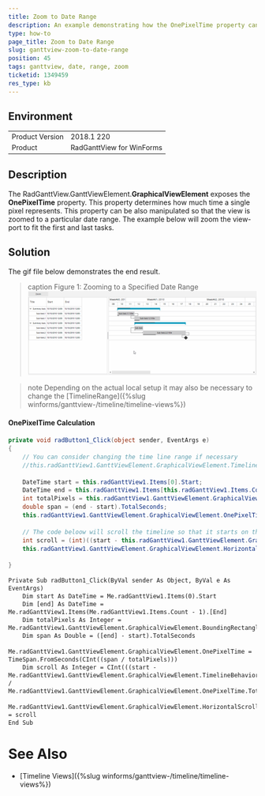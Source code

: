 ```yaml
---
title: Zoom to Date Range
description: An example demonstrating how the OnePixelTime property can be calculated so that a particular date range is displayed in the view 
type: how-to
page_title: Zoom to Date Range
slug: ganttview-zoom-to-date-range
position: 45
tags: ganttview, date, range, zoom
ticketid: 1349459
res_type: kb
---
```



## Environment
<table>
	<tr>
		<td>Product Version</td>
		<td>2018.1 220</td>
	</tr>
	<tr>
		<td>Product</td>
		<td>RadGanttView for WinForms</td>
	</tr>
</table>


## Description

The RadGanttView.GanttViewElement.**GraphicalViewElement** exposes the **OnePixelTime** property. This property determines how much time a single pixel represents. This property can be also manipulated so that the view is zoomed to a particular date range. The example below will zoom the view-port to fit the first and last tasks.

## Solution

The gif file below demonstrates the end result.

>caption Figure 1: Zooming to a Specified Date Range
![ganttview-zoom-to-date-range 001](images/ganttview-zoom-to-date-range001.gif)

>note Depending on the actual local setup it may also be necessary to change the [TimelineRange]({%slug winforms/ganttview-/timeline/timeline-views%}) 

#### OnePixelTime Calculation

````C#
private void radButton1_Click(object sender, EventArgs e)
{
    // You can consider changing the time line range if necessary
    //this.radGanttView1.GanttViewElement.GraphicalViewElement.TimelineRange = TimeRange.YearQuarters;

    DateTime start = this.radGanttView1.Items[0].Start;
    DateTime end = this.radGanttView1.Items[this.radGanttView1.Items.Count - 1].End;
    int totalPixels = this.radGanttView1.GanttViewElement.GraphicalViewElement.BoundingRectangle.Width;
    double span = (end - start).TotalSeconds;
    this.radGanttView1.GanttViewElement.GraphicalViewElement.OnePixelTime = TimeSpan.FromSeconds((int)(span / totalPixels));

    // The code beloow will scroll the timeline so that it starts on the selected start date.
    int scroll = (int)((start - this.radGanttView1.GanttViewElement.GraphicalViewElement.TimelineBehavior.AdjustedTimelineStart).TotalSeconds / this.radGanttView1.GanttViewElement.GraphicalViewElement.OnePixelTime.TotalSeconds);
    this.radGanttView1.GanttViewElement.GraphicalViewElement.HorizontalScrollBarElement.Value = scroll;

}

````
````VB.NET
Private Sub radButton1_Click(ByVal sender As Object, ByVal e As EventArgs)
    Dim start As DateTime = Me.radGanttView1.Items(0).Start
    Dim [end] As DateTime = Me.radGanttView1.Items(Me.radGanttView1.Items.Count - 1).[End]
    Dim totalPixels As Integer = Me.radGanttView1.GanttViewElement.GraphicalViewElement.BoundingRectangle.Width
    Dim span As Double = ([end] - start).TotalSeconds
    Me.radGanttView1.GanttViewElement.GraphicalViewElement.OnePixelTime = TimeSpan.FromSeconds(CInt((span / totalPixels)))
    Dim scroll As Integer = CInt(((start - Me.radGanttView1.GanttViewElement.GraphicalViewElement.TimelineBehavior.AdjustedTimelineStart).TotalSeconds / Me.radGanttView1.GanttViewElement.GraphicalViewElement.OnePixelTime.TotalSeconds))
    Me.radGanttView1.GanttViewElement.GraphicalViewElement.HorizontalScrollBarElement.Value = scroll
End Sub

````

# See Also

* [Timeline Views]({%slug winforms/ganttview-/timeline/timeline-views%})